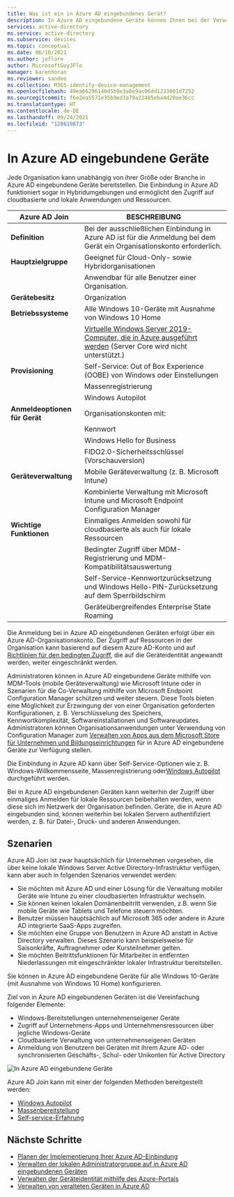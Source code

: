 ```yaml
---
title: Was ist ein in Azure AD eingebundenes Gerät?
description: In Azure AD eingebundene Geräte können Ihnen bei der Verwaltung von Geräten helfen, die auf Ressourcen in Ihrer Umgebung zugreifen.
services: active-directory
ms.service: active-directory
ms.subservice: devices
ms.topic: conceptual
ms.date: 06/10/2021
ms.author: joflore
author: MicrosoftGuyJFlo
manager: karenhoran
ms.reviewer: sandeo
ms.collection: M365-identity-device-management
ms.openlocfilehash: 49ea66296140d5b9e3a6e9ac06dd1233001d7252
ms.sourcegitcommit: f6e2ea5571e35b9ed3a79a22485eba4d20ae36cc
ms.translationtype: HT
ms.contentlocale: de-DE
ms.lasthandoff: 09/24/2021
ms.locfileid: "128619873"
---
```

# <a name="azure-ad-joined-devices"></a>In Azure AD eingebundene Geräte

Jede Organisation kann unabhängig von ihrer Größe oder Branche in Azure AD eingebundene Geräte bereitstellen. Die Einbindung in Azure AD funktioniert sogar in Hybridumgebungen und ermöglicht den Zugriff auf cloudbasierte und lokale Anwendungen und Ressourcen.

| Azure AD Join | BESCHREIBUNG |
| --- | --- |
| **Definition** | Bei der ausschließlichen Einbindung in Azure AD ist für die Anmeldung bei dem Gerät ein Organisationskonto erforderlich. |
| **Hauptzielgruppe** | Geeignet für Cloud-Only- sowie Hybridorganisationen |
|   | Anwendbar für alle Benutzer einer Organisation. |
| **Gerätebesitz** | Organization |
| **Betriebssysteme** | Alle Windows 10-Geräte mit Ausnahme von Windows 10 Home |
|   | [Virtuelle Windows Server 2019-Computer, die in Azure ausgeführt werden](howto-vm-sign-in-azure-ad-windows.md) (Server Core wird nicht unterstützt.) |
| **Provisioning** | Self-Service: Out of Box Experience (OOBE) von Windows oder Einstellungen |
|   | Massenregistrierung |
|   | Windows Autopilot |
| **Anmeldeoptionen für Gerät** | Organisationskonten mit: |
|   | Kennwort |
|   | Windows Hello for Business |
|   | FIDO2.0-Sicherheitsschlüssel (Vorschauversion) |
| **Geräteverwaltung** | Mobile Geräteverwaltung (z. B. Microsoft Intune) |
|   | Kombinierte Verwaltung mit Microsoft Intune und Microsoft Endpoint Configuration Manager |
| **Wichtige Funktionen** | Einmaliges Anmelden sowohl für cloudbasierte als auch für lokale Ressourcen |
|   | Bedingter Zugriff über MDM-Registrierung und MDM-Kompatibilitätsauswertung |
|   | Self-Service-Kennwortzurücksetzung und Windows Hello-PIN-Zurücksetzung auf dem Sperrbildschirm |
|   | Geräteübergreifendes Enterprise State Roaming |

Die Anmeldung bei in Azure AD eingebundenen Geräten erfolgt über ein Azure AD-Organisationskonto. Der Zugriff auf Ressourcen in der Organisation kann basierend auf diesem Azure AD-Konto und auf [Richtlinien für den bedingten Zugriff](../conditional-access/howto-conditional-access-policy-compliant-device.md), die auf die Geräteidentität angewandt werden, weiter eingeschränkt werden.

Administratoren können in Azure AD eingebundene Geräte mithilfe von MDM-Tools (mobile Geräteverwaltung) wie Microsoft Intune oder in Szenarien für die Co-Verwaltung mithilfe von Microsoft Endpoint Configuration Manager schützen und weiter steuern. Diese Tools bieten eine Möglichkeit zur Erzwingung der von einer Organisation geforderten Konfigurationen, z. B. Verschlüsselung des Speichers, Kennwortkomplexität, Softwareinstallationen und Softwareupdates. Administratoren können Organisationsanwendungen unter Verwendung von Configuration Manager zum [Verwalten von Apps aus dem Microsoft Store für Unternehmen und Bildungseinrichtungen](/configmgr/apps/deploy-use/manage-apps-from-the-windows-store-for-business) für in Azure AD eingebundene Geräte zur Verfügung stellen.

Die Einbindung in Azure AD kann über Self-Service-Optionen wie z. B. Windows-Willkommensseite, Massenregistrierung oder[Windows Autopilot](/intune/enrollment-autopilot) durchgeführt werden.

Bei in Azure AD eingebundenen Geräten kann weiterhin der Zugriff über einmaliges Anmelden für lokale Ressourcen beibehalten werden, wenn diese sich im Netzwerk der Organisation befinden. Geräte, die in Azure AD eingebunden sind, können weiterhin bei lokalen Servern authentifiziert werden, z. B. für Datei-, Druck- und anderen Anwendungen.

## <a name="scenarios"></a>Szenarien

Azure AD Join ist zwar hauptsächlich für Unternehmen vorgesehen, die über keine lokale Windows Server Active Directory-Infrastruktur verfügen, kann aber auch in folgenden Szenarios verwendet werden:

- Sie möchten mit Azure AD und einer Lösung für die Verwaltung mobiler Geräte wie Intune zu einer cloudbasierten Infrastruktur wechseln.
- Sie können keinen lokalen Domänenbeitritt verwenden, z.B. wenn Sie mobile Geräte wie Tablets und Telefone steuern möchten.
- Benutzer müssen hauptsächlich auf Microsoft 365 oder andere in Azure AD integrierte SaaS-Apps zugreifen.
- Sie möchten eine Gruppe von Benutzern in Azure AD anstatt in Active Directory verwalten. Dieses Szenario kann beispielsweise für Saisonkräfte, Auftragnehmer oder Kursteilnehmer gelten.
- Sie möchten Beitrittsfunktionen für Mitarbeiter in entfernten Niederlassungen mit eingeschränkter lokaler Infrastruktur bereitstellen.

Sie können in Azure AD eingebundene Geräte für alle Windows 10-Geräte (mit Ausnahme von Windows 10 Home) konfigurieren.

Ziel von in Azure AD eingebundenen Geräten ist die Vereinfachung folgender Elemente:

- Windows-Bereitstellungen unternehmenseigener Geräte
- Zugriff auf Unternehmens-Apps und Unternehmensressourcen über jegliche Windows-Geräte
- Cloudbasierte Verwaltung von unternehmenseigenen Geräten
- Anmeldung von Benutzern bei Geräten mit ihrem Azure AD- oder synchronisierten Geschäfts-, Schul- oder Unikonten für Active Directory

![In Azure AD eingebundene Geräte](./media/concept-azure-ad-join/azure-ad-joined-device.png)

Azure AD Join kann mit einer der folgenden Methoden bereitgestellt werden:

- [Windows Autopilot](/windows/deployment/windows-autopilot/windows-10-autopilot)
- [Massenbereitstellung](/intune/windows-bulk-enroll)
- [Self-service-Erfahrung](azuread-joined-devices-frx.md)

## <a name="next-steps"></a>Nächste Schritte

- [Planen der Implementierung Ihrer Azure AD-Einbindung](azureadjoin-plan.md)
- [Verwalten der lokalen Administratorgruppe auf in Azure AD eingebundenen Geräten](assign-local-admin.md)
- [Verwalten der Geräteidentität mithilfe des Azure-Portals](device-management-azure-portal.md)
- [Verwalten von veralteten Geräten in Azure AD](manage-stale-devices.md)
